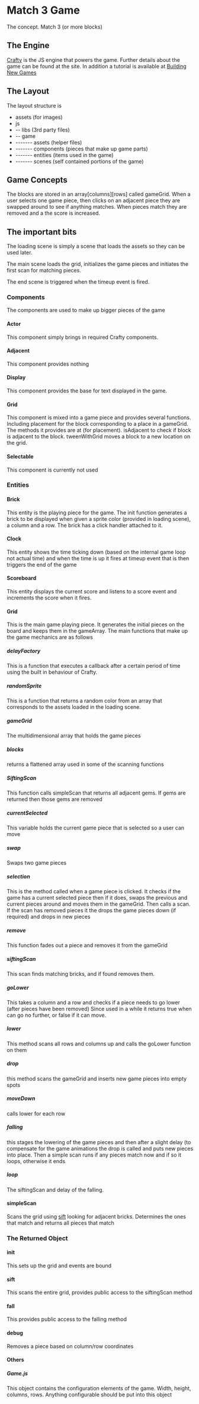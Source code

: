 Match 3 Game
============

The concept. Match 3 (or more blocks)

The Engine
----------
[Crafty](http://craftyjs.com/) is the JS engine that powers the game. Further details about the game can be found at the site. In addition a tutorial is available at [Building New Games](http://buildnewgames.com/introduction-to-crafty/)

The Layout
----------

The layout structure is

*   assets (for images)
*   js
*   -- libs (3rd party files)
*   -- game
*   ------- assets (helper files)
*   ------- components (pieces that make up game parts)
*   ------- entities (items used in the game)
*   ------- scenes (self contained portions of the game)

Game Concepts
-------------
The blocks are stored in an array[columns][rows] called gameGrid. When a user selects one game piece, then clicks on an adjacent piece they are swapped around to see if anything matches. When pieces match they are removed and a the score is increased.


The important bits
------------------

The loading scene is simply a scene that loads the assets so they can be used later.

The main scene loads the grid, initializes the game pieces and initiates the first scan for matching pieces.

The end scene is triggered when the timeup event is fired. 

### Components

The components are used to make up bigger pieces of the game
#### Actor
This component simply brings in required Crafty components.
#### Adjacent
This component provides nothing
#### Display 
This component provides the base for text displayed in the game.
#### Grid
This component is mixed into a game piece and provides several functions. Including placement for the block corresponding to a place in a gameGrid. The methods it provides are at (for placement). isAdjacent to check if block is adjacent to the block. tweenWithGrid moves a block to a new location on the grid.
#### Selectable
This component is currently not used

### Entities

#### Brick
This entity is the playing piece for the game. The init function generates a brick to be displayed when given a sprite color (provided in loading scene), a column and a row. The brick has a click handler attached to it.
#### Clock 
This entity shows the time ticking down (based on the internal game loop not actual time) and when the time is up it fires at timeup event that is then triggers the end of the game
#### Scoreboard
This entity displays the current score and listens to a score event and increments the score when it fires.
#### Grid
This is the main game playing piece. It generates the initial pieces on the board and keeps them in the gameArray. The main functions that make up the game mechanics are as follows
##### delayFactory 
This is a function that executes a callback after a certain period of time using the built in behaviour of Crafty.
##### randomSprite
This is a function that returns a random color from an array that corresponds to the assets loaded in the loading scene.
##### gameGrid
The multidimensional array that holds the game pieces
##### blocks
returns a flattened array used in some of the scanning functions
##### SiftingScan
This function calls simpleScan that returns all adjacent gems. If gems are returned then those gems are removed  
##### currentSelected
This variable holds the current game piece that is selected so a user can move
##### swap
Swaps two game pieces
##### selection
This is the method called when a game piece is clicked. It checks if the game has a current selected piece then if it does, swaps the previous and current pieces around and moves them in the gameGrid. Then calls a scan. If the scan has removed pieces it the drops the game pieces down (if required) and drops in new pieces
##### remove
This function fades out a piece and removes it from the gameGrid
##### siftingScan
This scan finds matching bricks, and if found removes them.
##### goLower
This takes a column and a row and checks if a piece needs to go lower (after pieces have been removed) Since used in a while it returns true when can go no further, or false if it can move.
##### lower
This method scans all rows and columns up and calls the goLower function on them
##### drop
this method scans the gameGrid and inserts new game pieces into empty spots
##### moveDown
calls lower for each row
##### falling
this stages the lowering of the game pieces and then after a slight delay (to compensate for the game animations the drop is called and puts new pieces into place. Then a simple scan runs if any pieces match now and if so it loops, otherwise it ends
##### loop
The siftingScan and delay of the falling.
#### simpleScan
Scans the grid using [sift](https://github.com/crcn/sift.js) looking for adjacent bricks. Determines the ones that match and returns all pieces that match


### The Returned Object
#### init
This sets up the grid and events are bound
#### sift
This scans the entire grid, provides public access to the siftingScan method
#### fall
This provides public access to the falling method
#### debug
Removes a piece based on column/row coordinates


#### Others
##### Game.js
This object contains the configuration elements of the game. Width, height, columns, rows. Anything configurable should be put into this object

